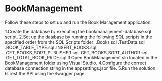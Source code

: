 # BookManagement
Follow these steps to set up and run the Book Management application:

1.Create the database by executing the bookmanagement-database.sql script.
2.Set up the database by running the following SQL scripts in the specified order from the SQL Scripts folder:
.Books.sql
.TestData.sql
.BOOK_TABLE_TYPE.sql
.INSERT_BOOKS.sql
.GET_BOOKS_SORT_PUBLISHER.sql
.GET_BOOKS_SORT_AUTHOR.sql
.GET_TOTAL_BOOK_PRICE.sql
3.Open BookManagement.sln located in the BookManagement folder using Visual Studio.
4.Configure the correct database connection string in the appsettings.json file.
5.Run the solution.
6.Test the API using the Swagger page.

